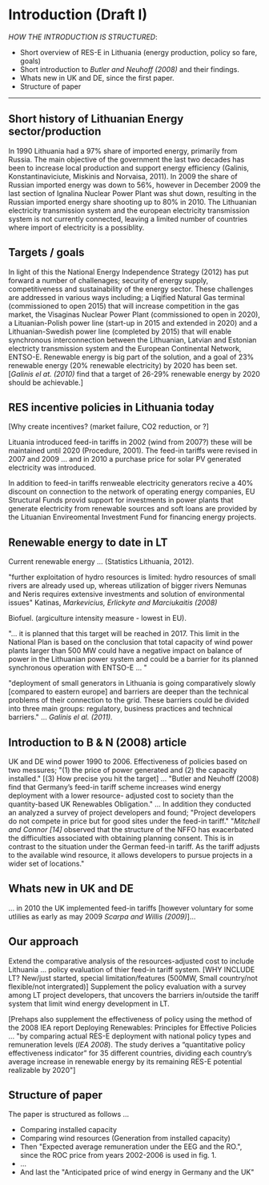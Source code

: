 # Introduction (Draft I)

*HOW THE INTRODUCTION IS STRUCTURED*:
* Short overview of RES-E in Lithuania (energy production, policy so fare, goals)
* Short introduction to *Butler and Neuhoff (2008)* and their findings.
* Whats new in UK and DE, since the first paper.
* Structure of paper

----------


## Short history of Lithuanian Energy sector/production
In 1990 Lithuania had a 97% share of imported energy, primarily from Russia. The main objective of the government the last two decades has been to increase local production and support energy efficiency (Galinis, Konstantinaviciute, Miskinis and Norvaisa, 2011). In 2009 the share of Russian imported energy was down to 56%, however in December 2009 the last section of Ignalina Nuclear Power Plant was shut down, resulting in the Russian imported energy share shooting up to 80% in 2010. The Lithuanian electricity transmission system and the european electricity transmission system is not currently connected, leaving a limited number of countries where import of electricity is a possiblity.

## Targets / goals
In light of this the National Energy Independence Strategy (2012) has put forward a number of challenages; security of energy supply, competitiveness and sustainability of the energy sector. These challenges are addressed in various ways including; a Liqified Natural Gas terminal (commissioned to open 2015) that will increase competition in the gas market, the Visaginas Nuclear Power Plant (commissioned to open in 2020), a Lituanian-Polish power line (start-up in 2015 and extended in 2020) and a Lithuanian-Swedish power line (completed by 2015) that will enable synchronous interconnection between the Lithuanian, Latvian and Estonian electricty transmission system and the European Continental Network, ENTSO-E. 
Renewable energy is big part of the solution, and a goal of 23% renewable energy (20% renewable electricity) by 2020 has been set. 
[*Galinis el at. (2010)* find that a target of 26-29% renewable energy by 2020 should be achievable.]

## RES incentive policies in Lithuania today
[Why create incentives? (market failure, CO2 reduction, or ?]

Lituania introduced feed-in tariffs in 2002 (wind from 2007?) these will be maintained until 2020 (Procedure, 2001). The feed-in tariffs were revised in 2007 and 2009 … and in 2010 a purchase price for solar PV generated electricity was introduced.

In addition to feed-in tariffs renweable electricity generators recive a 40% discount on connection to the network of operating energy companies, EU Structural Funds provid support for investments in power plants that generate electricity from renewable sources and soft loans are provided by the Lituanian Envireomental Investment Fund for financing energy projects.

## Renewable energy to date in LT
Current renewable energy … (Statistics Lithuania, 2012).

"further exploitation of hydro resources is limited: hydro resources of small rivers are already used up, whereas utilization of bigger rivers Nemunas and Neris requires extensive investments and solution of environmental issues" Katinas, *Markevicius, Erlickyte and Marciukaitis (2008)*

Biofuel. (argiculture intensity measure - lowest in EU).

"… it is planned that this target will be reached in 2017. This limit in the National Plan is based on the conclusion that total capacity of wind power plants larger than 500 MW could have a negative impact on balance of power in the Lithuanian power system and could be a barrier for its planned synchronous operation with ENTSO-E … "

"deployment of small generators in Lithuania is going comparatively slowly [compared to eastern europe] and barriers are deeper than the technical problems of their connection to the grid. These barriers could be divided into three main groups: regulatory, business practices and technical barriers." … *Galinis el al. (2011).*



## Introduction to B & N (2008) article
UK and DE wind power 1990 to 2006.
Effectiveness of policies based on two messures; "(1) the price of power generated and (2) the capacity installed."
[(3) How precise you hit the target]
…
"Butler and Neuhoff (2008) find that Germany’s feed-in tariff scheme increases wind energy deployment with a lower resource- adjusted cost to society than the quantity-based UK Renewables Obligation."
… 
In addition they conducted an analyzed a survey of project developers and found;
"Project developers do not compete in price but for good sites under the feed-in tariff."
"*Mitchell and Connor [14]* observed that the structure of the NFFO has exacerbated the difficulties associated with obtaining planning consent. This is in contrast to the situation under the German feed-in tariff. As the tariff adjusts to the available wind resource, it allows developers to pursue projects in a wider set of locations."

## Whats new in UK and DE
… in 2010 the UK implemented feed-in tariffs [however voluntary for some utlilies as early as may 2009 *Scarpa and Willis (2009)*]…

## Our approach
Extend the comparative analysis of the resources-adjusted cost to include Lithuania … policy evaluation of thier feed-in tariff system. [WHY INCLUDE LT? New/just started, special limitation/features (500MW, Small country/not flexible/not intergrated)]
Supplement the policy evaluation with a survey among LT project developers, that uncovers the barriers in/outside the tariff system that limit wind energy development in LT.

[Prehaps also supplement the effectiveness of policy using the method of the 2008 IEA report Deploying Renewables: Principles for Effective Policies … "by comparing actual RES-E deployment with national policy types and remuneration levels (*IEA 2008*). The study derives a “quantitative policy effectiveness indicator” for 35 different countries, dividing each country’s average increase in renewable energy by its remaining RES-E potential realizable by 2020"]

## Structure of paper
The paper is structured as follows …


* Comparing installed capacity
* Comparing wind resources (Generation from installed capacity)
* Then "Expected average remuneration under the EEG and the RO.", since the ROC price from years 2002-2006 is used in fig. 1.
* … 
* And last the "Anticipated price of wind energy in Germany and the UK" 
